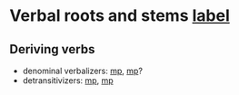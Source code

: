 # Verbal roots and stems [label](derbderiv)

## Deriving verbs

* denominal verbalizers: [mp](tavbz), [mp](jtevbz)?
* detransitivizers: [mp](dt2), [mp](dt1)

<!-- manually, the lot -->